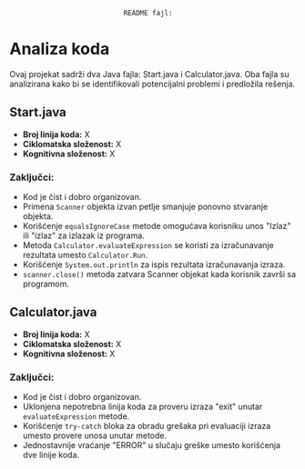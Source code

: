 
								README fajl:



# Analiza koda

Ovaj projekat sadrži dva Java fajla: Start.java i Calculator.java. Oba fajla su analizirana kako bi se identifikovali potencijalni problemi i predložila rešenja.

## Start.java

- **Broj linija koda:** X
- **Ciklomatska složenost:** X
- **Kognitivna složenost:** X

### Zaključci:

- Kod je čist i dobro organizovan.
- Primena `Scanner` objekta izvan petlje smanjuje ponovno stvaranje objekta.
- Korišćenje `equalsIgnoreCase` metode omogućava korisniku unos "Izlaz" ili "izlaz" za izlazak iz programa.
- Metoda `Calculator.evaluateExpression` se koristi za izračunavanje rezultata umesto `Calculator.Run`.
- Korišćenje `System.out.println` za ispis rezultata izračunavanja izraza.
- `scanner.close()` metoda zatvara Scanner objekat kada korisnik završi sa programom.

## Calculator.java

- **Broj linija koda:** X
- **Ciklomatska složenost:** X
- **Kognitivna složenost:** X

### Zaključci:

- Kod je čist i dobro organizovan.
- Uklonjena nepotrebna linija koda za proveru izraza "exit" unutar `evaluateExpression` metode.
- Korišćenje `try-catch` bloka za obradu grešaka pri evaluaciji izraza umesto provere unosa unutar metode.
- Jednostavnije vraćanje "ERROR" u slučaju greške umesto korišćenja dve linije koda.
